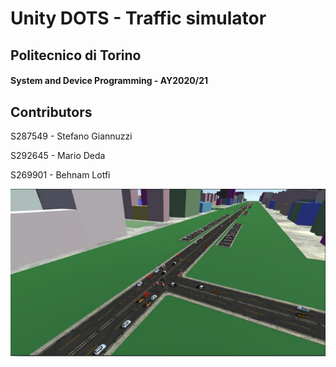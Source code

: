 # Unity DOTS - Traffic simulator

## Politecnico di Torino
#### System and Device Programming - AY2020/21

## Contributors

S287549 - Stefano Giannuzzi

S292645 - Mario Deda

S269901 - Behnam Lotfi

![Traffic Sim](./Traffic_sim_cover_image.png)
